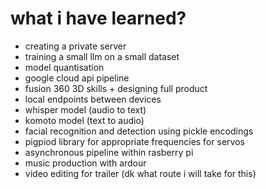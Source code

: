 # what i have learned?

- creating a private server
- training a small llm on a small dataset
- model quantisation 
- google cloud api pipeline
- fusion 360 3D skills + designing full product
- local endpoints between devices
- whisper model (audio to text)
- komoto model (text to audio)
- facial recognition and detection using pickle encodings
- pigpiod library for appropriate frequencies for servos
- asynchronous pipeline within rasberry pi
- music production with ardour
- video editing for trailer (dk what route i will take for this)